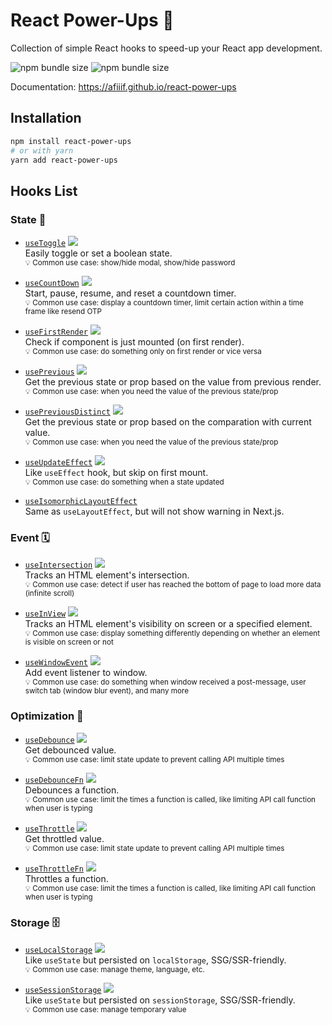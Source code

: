 # React Power-Ups 🌟

Collection of simple React hooks to speed-up your React app development.

![npm bundle size](https://img.shields.io/bundlephobia/min/react-power-ups)
![npm bundle size](https://img.shields.io/bundlephobia/minzip/react-power-ups)

Documentation: https://afiiif.github.io/react-power-ups

## Installation

```sh
npm install react-power-ups
# or with yarn
yarn add react-power-ups
```

## Hooks List

[img-demo]: https://img.shields.io/badge/demo-%20%20%20%F0%9F%9A%80-green.svg

### State 🚥

- [`useToggle`](./src/use-toggle.ts) [![][img-demo]](https://afiiif.github.io/react-power-ups/docs/use-toggle#examples)  
  Easily toggle or set a boolean state.  
  <sup>💡 Common use case: show/hide modal, show/hide password</sup>

- [`useCountDown`](./src/use-count-down.ts) [![][img-demo]](https://afiiif.github.io/react-power-ups/docs/use-count-down#examples)  
  Start, pause, resume, and reset a countdown timer.  
  <sup>💡 Common use case: display a countdown timer, limit certain action within a time frame like resend OTP</sup>

- [`useFirstRender`](./src/use-first-render.ts) [![][img-demo]](https://afiiif.github.io/react-power-ups/docs/use-first-render#examples)  
  Check if component is just mounted (on first render).  
  <sup>💡 Common use case: do something only on first render or vice versa</sup>

- [`usePrevious`](./src/use-previous.ts) [![][img-demo]](https://afiiif.github.io/react-power-ups/docs/use-previous#examples)  
  Get the previous state or prop based on the value from previous render.  
  <sup>💡 Common use case: when you need the value of the previous state/prop</sup>

- [`usePreviousDistinct`](./src/use-previous-distinct.ts) [![][img-demo]](https://afiiif.github.io/react-power-ups/docs/use-previous-distinct#examples)  
  Get the previous state or prop based on the comparation with current value.  
  <sup>💡 Common use case: when you need the value of the previous state/prop</sup>

- [`useUpdateEffect`](./src/use-update-effect.ts) [![][img-demo]](https://afiiif.github.io/react-power-ups/docs/use-update-effect#examples)  
  Like `useEffect` hook, but skip on first mount.  
  <sup>💡 Common use case: do something when a state updated</sup>

- [`useIsomorphicLayoutEffect`](./src/use-isomorphic-layout-effect.ts)  
  Same as `useLayoutEffect`, but will not show warning in Next.js.

### Event 🗓

- [`useIntersection`](./src/use-intersection.ts) [![][img-demo]](https://afiiif.github.io/react-power-ups/docs/use-intersection#examples)  
  Tracks an HTML element's intersection.  
  <sup>💡 Common use case: detect if user has reached the bottom of page to load more data (infinite scroll)</sup>

- [`useInView`](./src/use-in-view.ts) [![][img-demo]](https://afiiif.github.io/react-power-ups/docs/use-in-view#examples)  
  Tracks an HTML element's visibility on screen or a specified element.  
  <sup>💡 Common use case: display something differently depending on whether an element is visible on screen or not</sup>

- [`useWindowEvent`](./src/use-window-event.ts) [![][img-demo]](https://afiiif.github.io/react-power-ups/docs/use-window-event#examples)  
  Add event listener to window.  
  <sup>💡 Common use case: do something when window received a post-message, user switch tab (window blur event), and many more</sup>

### Optimization 🚀

- [`useDebounce`](./src/use-debounce.ts) [![][img-demo]](https://afiiif.github.io/react-power-ups/docs/use-debounce#examples)  
  Get debounced value.  
  <sup>💡 Common use case: limit state update to prevent calling API multiple times</sup>

- [`useDebounceFn`](./src/use-debounce-fn.ts) [![][img-demo]](https://afiiif.github.io/react-power-ups/docs/use-debounce-fn#examples)  
  Debounces a function.  
  <sup>💡 Common use case: limit the times a function is called, like limiting API call function when user is typing</sup>

- [`useThrottle`](./src/use-throttle.ts) [![][img-demo]](https://afiiif.github.io/react-power-ups/docs/use-throttle#examples)  
  Get throttled value.  
  <sup>💡 Common use case: limit state update to prevent calling API multiple times</sup>

- [`useThrottleFn`](./src/use-throttle-fn.ts) [![][img-demo]](https://afiiif.github.io/react-power-ups/docs/use-throttle-fn#examples)  
  Throttles a function.  
  <sup>💡 Common use case: limit the times a function is called, like limiting API call function when user is typing</sup>

### Storage 🗄

- [`useLocalStorage`](./src/use-local-storage.ts) [![][img-demo]](https://afiiif.github.io/react-power-ups/docs/use-local-storage#examples)  
  Like `useState` but persisted on `localStorage`, SSG/SSR-friendly.  
  <sup>💡 Common use case: manage theme, language, etc.</sup>

- [`useSessionStorage`](./src/use-session-storage.ts) [![][img-demo]](https://afiiif.github.io/react-power-ups/docs/use-session-storage#examples)  
  Like `useState` but persisted on `sessionStorage`, SSG/SSR-friendly.  
  <sup>💡 Common use case: manage temporary value</sup>
